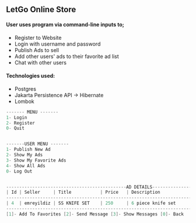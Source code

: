 ## LetGo Online Store

#### User uses program via command-line inputs to;
* Register to Website
* Login with username and password
* Publish Ads to sell
* Add other users' ads to their favorite ad list
* Chat with other users



#### Technologies used:
* Postgres
* Jakarta Persistence API -> Hibernate
* Lombok

```java
------- MENU -------
1- Login
2- Register
0- Quit


-------USER MENU -------
1- Publish New Ad
2- Show My Ads
3- Show My Favorite Ads
4- Show All Ads
0- Log Out


----------------------------------------------AD DETAILS------------------------------------------
| Id | Seller     | Title           | Price   | Description                    | Category        |
--------------------------------------------------------------------------------------------------
| 4  | emreyildiz | SS KNIFE SET    | 250     | 6 piece knife set              | HOME            |
--------------------------------------------------------------------------------------------------
[1]- Add To Favorites [2]- Send Message [3]- Show Messages [0]- Back
```